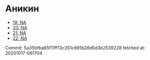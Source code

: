 # Аникин
- [19: NA](19.md)
- [20: NA](20.md)
- [21: NA](21.md)
- [22: NA](22.md)

Commit: 5a35bfba65f11ff13c351c691b28d5d3e2539228
 fetched at: 20201017-061704
